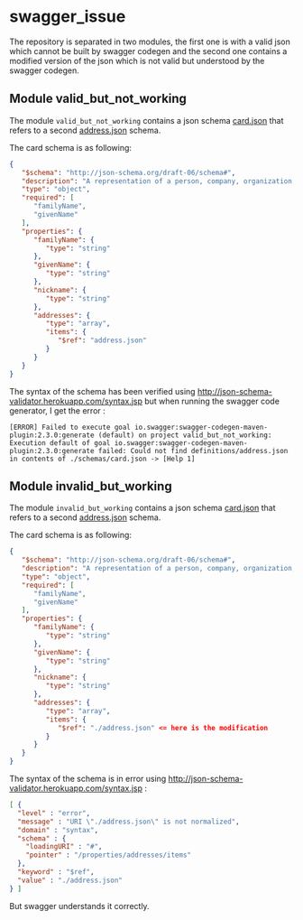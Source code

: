 # swagger_issue

The repository is separated in two modules, the first one is with a valid json which cannot be built by swagger codegen and the second one contains a modified version of the json which is not valid but understood by the swagger codegen.

## Module valid_but_not_working

The module `valid_but_not_working` contains a json schema [card.json](https://github.com/mehdijouan/swagger_issue/blob/master/valid_but_not_working/src/main/resources/schemas/card.json) that refers to a second
[address.json](https://github.com/mehdijouan/swagger_issue/blob/master/valid_but_not_working/src/main/resources/schemas/address.json) schema.

The card schema is as following:

```json
{
   "$schema": "http://json-schema.org/draft-06/schema#",
   "description": "A representation of a person, company, organization, or place",
   "type": "object",
   "required": [
      "familyName",
      "givenName"
   ],
   "properties": {
      "familyName": {
         "type": "string"
      },
      "givenName": {
         "type": "string"
      },
      "nickname": {
         "type": "string"
      },
      "addresses": {
         "type": "array",
         "items": {
            "$ref": "address.json"
         }
      }
   }
}
```

The syntax of the schema has been verified using http://json-schema-validator.herokuapp.com/syntax.jsp but when running the swagger code generator, I get the error :
```
[ERROR] Failed to execute goal io.swagger:swagger-codegen-maven-plugin:2.3.0:generate (default) on project valid_but_not_working: Execution default of goal io.swagger:swagger-codegen-maven-plugin:2.3.0:generate failed: Could not find definitions/address.json in contents of ./schemas/card.json -> [Help 1]
```

## Module invalid_but_working

The module `invalid_but_working` contains a json schema [card.json](https://github.com/mehdijouan/swagger_issue/blob/master/invalid_but_working/src/main/resources/schemas/card.json) that refers to a second
[address.json](https://github.com/mehdijouan/swagger_issue/blob/master/invalid_but_working/src/main/resources/schemas/address.json) schema.

The card schema is as following:

```json
{
   "$schema": "http://json-schema.org/draft-06/schema#",
   "description": "A representation of a person, company, organization, or place",
   "type": "object",
   "required": [
      "familyName",
      "givenName"
   ],
   "properties": {
      "familyName": {
         "type": "string"
      },
      "givenName": {
         "type": "string"
      },
      "nickname": {
         "type": "string"
      },
      "addresses": {
         "type": "array",
         "items": {
            "$ref": "./address.json" <= here is the modification
         }
      }
   }
}
```

The syntax of the schema is in error using http://json-schema-validator.herokuapp.com/syntax.jsp :

```json
[ {
  "level" : "error",
  "message" : "URI \"./address.json\" is not normalized",
  "domain" : "syntax",
  "schema" : {
    "loadingURI" : "#",
    "pointer" : "/properties/addresses/items"
  },
  "keyword" : "$ref",
  "value" : "./address.json"
} ]
```

But swagger understands it correctly.